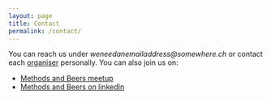 ```yaml
---
layout: page
title: Contact
permalink: /contact/
---
```


You can reach us under _weneedanemailaddress@somewhere.ch_ or contact each [organiser][link organiser] personally. You can also join us on:

- [Methods and Beers meetup][link MBmeetup]
- [Methods and Beers on linkedIn][link MBlinkedIn]



[link MBmeetup]: https://www.meetup.com/Basel-Computational-Methods-for-Research-Community-BCMRC/
[link MBlinkedIn]: https://www.linkedin.com/groups/8609764
[link organiser]: /organisers/people
